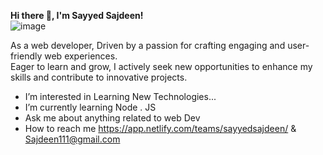 **Hi there 👋, I'm Sayyed Sajdeen!** <br>
![image](https://github.com/SayyedSajdeen/SayyedSajdeen/assets/141004576/41ebabef-7158-4ecd-a6a1-31b31121f0ca) <br>

As a web developer, Driven by a passion for crafting engaging and user-friendly web experiences.<br> Eager to learn and grow, I actively seek new opportunities to enhance my skills and contribute to innovative projects.
- I’m interested in Learning New Technologies...
- I’m currently learning Node . JS
- Ask me about anything related to web Dev
- How to reach me https://app.netlify.com/teams/sayyedsajdeen/ & Sajdeen111@gmail.com

